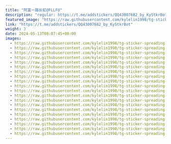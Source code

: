 ```yaml
---
title: "阿富一路长虹@FLLFU"
description: "regular: https://t.me/addstickers/QQ43007682_by_KyStkrBot"
featured_image: "https://raw.githubusercontent.com/kylelin1998/tg-sticker-spreading-worldwide-images/main/img/77c8466d-eba4-49ef-bbaf-bd7371bb5c9d.jpg"
link: "https://t.me/addstickers/QQ43007682_by_KyStkrBot"
weight: 3
date: 2024-05-13T08:07:45+08:00
images:
  - https://raw.githubusercontent.com/kylelin1998/tg-sticker-spreading-worldwide-images/main/img/77c8466d-eba4-49ef-bbaf-bd7371bb5c9d.jpg
  - https://raw.githubusercontent.com/kylelin1998/tg-sticker-spreading-worldwide-images/main/img/e695e5f8-bc9f-452b-9aee-94edc129fbe5.jpg
  - https://raw.githubusercontent.com/kylelin1998/tg-sticker-spreading-worldwide-images/main/img/b7d1322c-a3ca-4e27-8670-5fd58c8d58d8.jpg
  - https://raw.githubusercontent.com/kylelin1998/tg-sticker-spreading-worldwide-images/main/img/a3e62acb-79ba-4fe0-b59b-db3a9aba7d5f.jpg
  - https://raw.githubusercontent.com/kylelin1998/tg-sticker-spreading-worldwide-images/main/img/29dcf287-5a37-4778-8f6c-b17c35d9bd2a.jpg
  - https://raw.githubusercontent.com/kylelin1998/tg-sticker-spreading-worldwide-images/main/img/b5b514f6-d74a-468f-9fa3-09a42bbba7b3.jpg
  - https://raw.githubusercontent.com/kylelin1998/tg-sticker-spreading-worldwide-images/main/img/6ec5daef-b8ff-4340-9470-aab1401a6aae.jpg
  - https://raw.githubusercontent.com/kylelin1998/tg-sticker-spreading-worldwide-images/main/img/7180c2d7-dfaf-44b4-b29a-3a6e6c00abb0.jpg
  - https://raw.githubusercontent.com/kylelin1998/tg-sticker-spreading-worldwide-images/main/img/2128db5f-eea6-4a0b-89cb-0b7d268eed34.jpg
  - https://raw.githubusercontent.com/kylelin1998/tg-sticker-spreading-worldwide-images/main/img/08c7960d-d507-4525-a4d6-c0eee7fa3d66.jpg
  - https://raw.githubusercontent.com/kylelin1998/tg-sticker-spreading-worldwide-images/main/img/bfa118e8-9a29-4cce-b9da-04f92ee206f6.jpg
  - https://raw.githubusercontent.com/kylelin1998/tg-sticker-spreading-worldwide-images/main/img/ef0c7654-d0a2-41c1-afa4-1fbc14d15435.jpg
  - https://raw.githubusercontent.com/kylelin1998/tg-sticker-spreading-worldwide-images/main/img/cb8c8190-578e-47a4-8688-334a74050b98.jpg
  - https://raw.githubusercontent.com/kylelin1998/tg-sticker-spreading-worldwide-images/main/img/eeb4fe9d-a7f9-4e13-aa7c-d4c95e1e4981.jpg
  - https://raw.githubusercontent.com/kylelin1998/tg-sticker-spreading-worldwide-images/main/img/2be429cd-8e71-4b77-92be-9264d1eaa284.jpg
  - https://raw.githubusercontent.com/kylelin1998/tg-sticker-spreading-worldwide-images/main/img/793c6594-6be0-4372-ac50-4571d1ca0544.jpg
  - https://raw.githubusercontent.com/kylelin1998/tg-sticker-spreading-worldwide-images/main/img/cb65d1b8-9305-47b6-b5d7-340dd3ba4971.jpg
  - https://raw.githubusercontent.com/kylelin1998/tg-sticker-spreading-worldwide-images/main/img/2d9ac29f-f9a2-4bfd-ab4d-7ae02529f995.jpg
  - https://raw.githubusercontent.com/kylelin1998/tg-sticker-spreading-worldwide-images/main/img/63636ecc-cc86-4d18-8e11-76e85a5416fa.jpg
  - https://raw.githubusercontent.com/kylelin1998/tg-sticker-spreading-worldwide-images/main/img/17fb9e0b-c925-4d25-92fc-c6e48afc16f6.jpg
---
```

